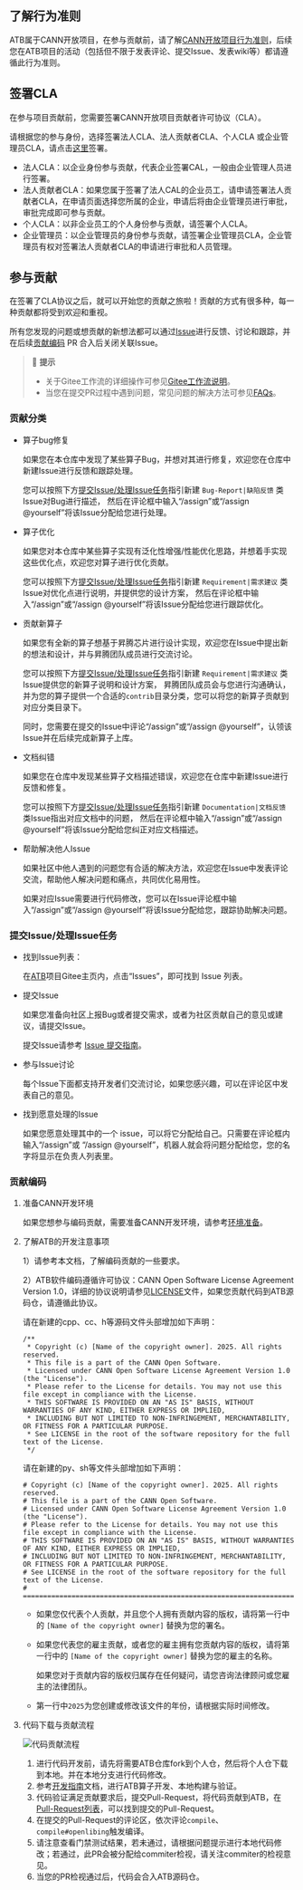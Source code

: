 ## 了解行为准则
ATB属于CANN开放项目，在参与贡献前，请了解[CANN开放项目行为准则](https://gitee.com/ascend/cann-ops/blob/master/docs/contributors/code-of-conduct.md)，后续您在ATB项目的活动（包括但不限于发表评论、提交Issue、发表wiki等）都请遵循此行为准则。

## 签署CLA

在参与项目贡献前，您需要签署CANN开放项目贡献者许可协议（CLA）。

请根据您的参与身份，选择签署法人CLA、法人贡献者CLA、个人CLA 或企业管理员CLA，请点击[这里](https://clasign.osinfra.cn/sign/gitee_ascend-1611222220829317930)签署。

- 法人CLA：以企业身份参与贡献，代表企业签署CAL，一般由企业管理人员进行签署。
- 法人贡献者CLA：如果您属于签署了法人CAL的企业员工，请申请签署法人贡献者CLA，在申请页面选择您所属的企业，申请后将由企业管理员进行审批，审批完成即可参与贡献。
- 个人CLA：以非企业员工的个人身份参与贡献，请签署个人CLA。
- 企业管理员：以企业管理员的身份参与贡献，请签署企业管理员CLA，企业管理员有权对签署法人贡献者CLA的申请进行审批和人员管理。


## 参与贡献

在签署了CLA协议之后，就可以开始您的贡献之旅啦！贡献的方式有很多种，每一种贡献都将受到欢迎和重视。

所有您发现的问题或想贡献的新想法都可以通过[Issue](#提交issue处理issue任务)进行反馈、讨论和跟踪，并在后续[贡献编码](#贡献编码) PR 合入后关闭关联Issue。

> 📝 **提示**
>
> - 关于Gitee工作流的详细操作可参见[Gitee工作流说明](https://gitee.com/ascend/cann-ops/blob/master/docs/contributors/gitee-workflow.md)。
> - 当您在提交PR过程中遇到问题，常见问题的解决方法可参见[FAQs](https://gitee.com/ascend/cann-ops/blob/master/docs/contributors/infra-faqs.md)。

### 贡献分类

- 算子bug修复
   
  如果您在本仓库中发现了某些算子Bug，并想对其进行修复，欢迎您在仓库中新建Issue进行反馈和跟踪处理。

  您可以按照下方[提交Issue/处理Issue任务](#提交issue处理issue任务)指引新建 `Bug-Report|缺陷反馈` 类Issue对Bug进行描述，
  然后在评论框中输入“/assign”或“/assign @yourself”将该Issue分配给您进行处理。

- 算子优化
   
  如果您对本仓库中某些算子实现有泛化性增强/性能优化思路，并想着手实现这些优化点，欢迎您对算子进行优化贡献。

  您可以按照下方[提交Issue/处理Issue任务](#提交issue处理issue任务)指引新建 `Requirement|需求建议` 类Issue对优化点进行说明，并提供您的设计方案，
  然后在评论框中输入“/assign”或“/assign @yourself”将该Issue分配给您进行跟踪优化。

- 贡献新算子
   
  如果您有全新的算子想基于昇腾芯片进行设计实现，欢迎您在Issue中提出新的想法和设计，并与昇腾团队成员进行交流讨论。

  您可以按照下方[提交Issue/处理Issue任务](#提交issue处理issue任务)指引新建 `Requirement|需求建议` 类Issue提供您的新算子说明和设计方案，
  昇腾团队成员会与您进行沟通确认，并为您的算子提供一个合适的`contrib`目录分类，您可以将您的新算子贡献到对应分类目录下。

  同时，您需要在提交的Issue中评论“/assign”或“/assign @yourself”，认领该Issue并在后续完成新算子上库。

- 文档纠错
   
  如果您在仓库中发现某些算子文档描述错误，欢迎您在仓库中新建Issue进行反馈和修复。

  您可以按照下方[提交Issue/处理Issue任务](#提交issue处理issue任务)指引新建 `Documentation|文档反馈` 类Issue指出对应文档中的问题，
  然后在评论框中输入“/assign”或“/assign @yourself”将该Issue分配给您纠正对应文档描述。

- 帮助解决他人Issue
   
  如果社区中他人遇到的问题您有合适的解决方法，欢迎您在Issue中发表评论交流，帮助他人解决问题和痛点，共同优化易用性。

  如果对应Issue需要进行代码修改，您可以在Issue评论框中输入“/assign”或“/assign @yourself”将该Issue分配给您，跟踪协助解决问题。

### 提交Issue/处理Issue任务

- 找到Issue列表：
  
  在[ATB](https://gitee.com/ascend/ascend-transformer-boost)项目Gitee主页内，点击“Issues”，即可找到 Issue 列表。

- 提交Issue
  
  如果您准备向社区上报Bug或者提交需求，或者为社区贡献自己的意见或建议，请提交Issue。

  提交Issue请参考 [Issue 提交指南](https://gitee.com/ascend/cann-ops/blob/master/docs/contributors/issue-submit.md)。

- 参与Issue讨论

  每个Issue下面都支持开发者们交流讨论，如果您感兴趣，可以在评论区中发表自己的意见。

- 找到愿意处理的Issue

  如果您愿意处理其中的一个 issue，可以将它分配给自己。只需要在评论框内输入“/assign”或 “/assign @yourself”，机器人就会将问题分配给您，您的名字将显示在负责人列表里。

### 贡献编码

1. 准备CANN开发环境
  
   如果您想参与编码贡献，需要准备CANN开发环境，请参考[环境准备]()。

2. 了解ATB的开发注意事项

   1）请参考本文档，了解编码贡献的一些要求。

   2）ATB软件编码遵循许可协议：CANN Open Software License Agreement Version 1.0，详细的协议说明请参见[LICENSE](../LICENSE)文件，如果您贡献代码到ATB源码仓，请遵循此协议。
   
     请在新建的cpp、cc、h等源码文件头部增加如下声明：
   
     ```
     /**
      * Copyright (c) [Name of the copyright owner]. 2025. All rights reserved.
      * This file is a part of the CANN Open Software.
      * Licensed under CANN Open Software License Agreement Version 1.0 (the "License").
      * Please refer to the License for details. You may not use this file except in compliance with the License.
      * THIS SOFTWARE IS PROVIDED ON AN "AS IS" BASIS, WITHOUT WARRANTIES OF ANY KIND, EITHER EXPRESS OR IMPLIED,
      * INCLUDING BUT NOT LIMITED TO NON-INFRINGEMENT, MERCHANTABILITY, OR FITNESS FOR A PARTICULAR PURPOSE.
      * See LICENSE in the root of the software repository for the full text of the License.
      */
     ```
     
     请在新建的py、sh等文件头部增加如下声明：
     
     ```
     # Copyright (c) [Name of the copyright owner]. 2025. All rights reserved.
     # This file is a part of the CANN Open Software.
     # Licensed under CANN Open Software License Agreement Version 1.0 (the "License").
     # Please refer to the License for details. You may not use this file except in compliance with the License.
     # THIS SOFTWARE IS PROVIDED ON AN "AS IS" BASIS, WITHOUT WARRANTIES OF ANY KIND, EITHER EXPRESS OR IMPLIED,
     # INCLUDING BUT NOT LIMITED TO NON-INFRINGEMENT, MERCHANTABILITY, OR FITNESS FOR A PARTICULAR PURPOSE.
     # See LICENSE in the root of the software repository for the full text of the License.
     # ================================================================================================================
     ```

    - 如果您仅代表个人贡献，并且您个人拥有贡献内容的版权，请将第一行中的 `[Name of the copyright owner]` 替换为您的署名。
    - 如果您代表您的雇主贡献，或者您的雇主拥有您贡献内容的版权，请将第一行中的 `[Name of the copyright owner]` 替换为您的雇主的名称。
      
      如果您对于贡献内容的版权归属存在任何疑问，请您咨询法律顾问或您雇主的法律团队。
      
    - 第一行中`2025`为您创建或修改该文件的年份，请根据实际时间修改。

3. 代码下载与贡献流程

   ![代码贡献流程](https://gitee.com/ascend/cann-ops/blob/master/docs/images/contrib-flow.jpg)

   1. 进行代码开发前，请先将需要ATB仓库fork到个人仓，然后将个人仓下载到本地。并在本地分支进行代码修改。
   2. 参考[开发指南]()文档，进行ATB算子开发、本地构建与验证。
   3. 代码验证满足贡献要求后，提交Pull-Request，将代码贡献到ATB，在[Pull-Request列表](https://gitee.com/ascend/ascend-transformer-boost/pulls)，可以找到提交的Pull-Request。
   4. 在提交的Pull-Request的评论区，依次评论`compile`、`compile#openlibing`触发编译。
   5. 请注意查看门禁测试结果，若未通过，请根据问题提示进行本地代码修改；若通过，此PR会被分配给commiter检视，请关注commiter的检视意见。
   6. 当您的PR检视通过后，代码会合入ATB源码仓。
